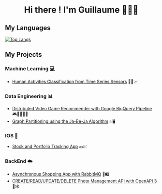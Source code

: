 <div align="center">
  <h1> Hi there ! I'm Guillaume 👋👨‍💻 </h1>
</div>

<!--
[![GitHub stats](https://github-readme-stats.vercel.app/api?username=glongrais&show_icons=true&hide=issues&bg_color=30,e96443,904e95&title_color=fff&text_color=fff&icon_color=fff)](https://github.com/glongrais)
-->

## My Languages

[![Top Langs](https://github-readme-stats.vercel.app/api/top-langs/?username=glongrais&layout=compact&bg_color=30,e96443,904e95&title_color=fff&text_color=fff)](https://github.com/glongrais)

## My Projects

### Machine Learning 💻

* [Human Activities Classification from Time Series Sensors](https://github.com/glongrais/Time_Series_Classification) 🏃‍♂️📈

### Data Engineering 📊

* [Distributed Video Game Recommender with Google BigQuery Pipeline](https://github.com/glongrais/Recommender_Blacknut) 🎮👨‍👩‍👧‍👦
* [Graph Partitioning using the Ja-Be-Ja Algorithm](https://github.com/glongrais/Data_Mining_Grah_Partioning) ፨🖥

### IOS 📱

* [Stock and Portfolio Tracking App](https://github.com/glongrais/StockTracker) 💶💹

### BackEnd ☁️

* [Asynchronous Shopping App with RabbitMQ](https://github.com/glongrais/Messenger_RabbitMQ) 🛒🛍
* [CREATE/READ/UPDATE/DELETE Photo Management API with OpenAPI 3](https://github.com/glongrais/OpenAPI_Photo_Management) 🌄🕸

<!--
**glongrais/glongrais** is a ✨ _special_ ✨ repository because its `README.md` (this file) appears on your GitHub profile.

Here are some ideas to get you started:

- 🔭 I’m currently working on ...
- 🌱 I’m currently learning ...
- 👯 I’m looking to collaborate on ...
- 🤔 I’m looking for help with ...
- 💬 Ask me about ...
- 📫 How to reach me: ...
- 😄 Pronouns: ...
- ⚡ Fun fact: ...
-->
